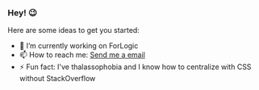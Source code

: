 ### Hey! 😉

Here are some ideas to get you started:

- 🔭 I’m currently working on ForLogic
- 📫 How to reach me: [Send me a email](mailto:gdcmarinho@gmail.com)
- ⚡ Fun fact: I've thalassophobia and I know how to centralize with CSS without StackOverflow
